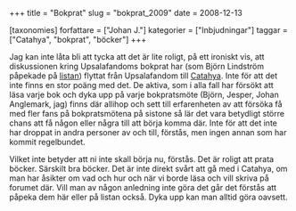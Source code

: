 +++
title = "Bokprat"
slug = "bokprat_2009"
date = 2008-12-13

[taxonomies]
forfattare = ["Johan J."]
kategorier = ["Inbjudningar"]
taggar = ["Catahya", "bokprat", "böcker"]
+++

Jag kan inte låta bli att tycka att det är lite roligt, på ett ironiskt vis,
att diskussionen kring Upsalafandoms bokprat har (som Björn Lindström
påpekade på [listan](./sidor/epostlista.md)) flyttat från Upsalafandom till
[Catahya](https://catahya.net//forum/svar.asp?tid=9260&amp;forumid=13).
Inte för att det inte finns en stor poäng med det. De aktiva, som i alla fall
har försökt att läsa varje bok och dyka upp på varje bokpratsmöte (Björn,
Jesper, Johan Anglemark, jag) finns där allihop och sett till erfarenheten av
att försöka få med fler fans på bokpratsmötena på sistone så lär det vara
betydligt större chans att få någon eller några till att börja komma där.
Inte för att det inte har droppat in andra personer av och till, förstås, men
ingen annan som har kommit regelbundet.

Vilket inte betyder att ni inte skall börja nu, förstås. Det är roligt att
prata böcker. Särskilt bra böcker. Det är inte direkt svårt att gå med i
Catahya, om man har åsikter om vad och hur och när vi borde läsa och vill
skriva på forumet där. Vill man av någon anledning inte göra det går det
förstås att påpeka dem här eller på listan också. Dyka upp kan man alltid
göra oavsett.

